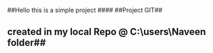 ##Hello this is a simple project ####
##Project GIT##
## created in my local Repo @ C:\users\Naveen folder##
